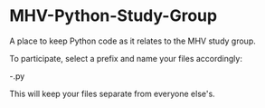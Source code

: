 MHV-Python-Study-Group
======================

A place to keep Python code as it relates to the MHV study group.

To participate, select a prefix and name your files accordingly:

<prefix>-<scriptname>.py

This will keep your files separate from everyone else's.

